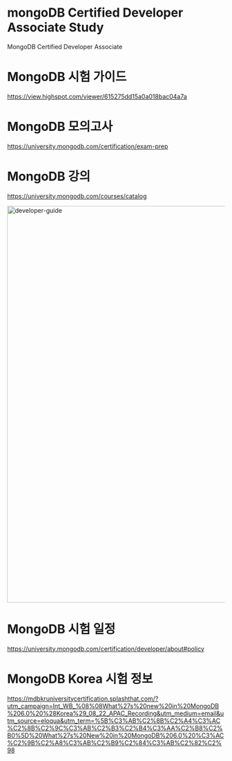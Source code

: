 # mongoDB Certified Developer Associate Study
MongoDB Certified Developer Associate

# MongoDB 시험 가이드
https://view.highspot.com/viewer/615275dd15a0a018bac04a7a

# MongoDB 모의고사
https://university.mongodb.com/certification/exam-prep

# MongoDB 강의
https://university.mongodb.com/courses/catalog

<img width="916" alt="developer-guide" src="https://user-images.githubusercontent.com/40143056/186561048-f344120b-5569-4676-a494-24ce04531b88.png">

# MongoDB 시험 일정
https://university.mongodb.com/certification/developer/about#policy

# MongoDB Korea 시험 정보
https://mdbkruniversitycertification.splashthat.com/?utm_campaign=Int_WB_%08%08What%27s%20new%20in%20MongoDB%206.0%20%28Korea%29_08_22_APAC_Recording&utm_medium=email&utm_source=eloqua&utm_term=%5B%C3%AB%C2%8B%C2%A4%C3%AC%C2%8B%C2%9C%C3%AB%C2%B3%C2%B4%C3%AA%C2%B8%C2%B0%5D%20What%27s%20New%20in%20MongoDB%206.0%20%C3%AC%C2%9B%C2%A8%C3%AB%C2%B9%C2%84%C3%AB%C2%82%C2%98

